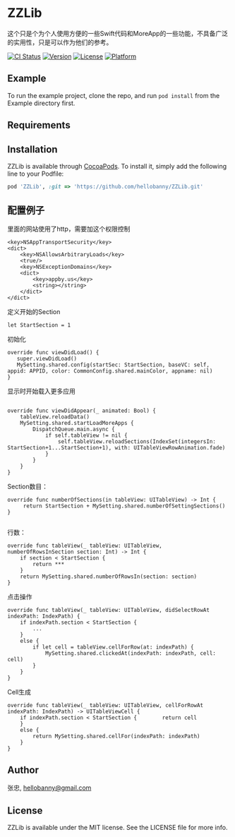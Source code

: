 # ZZLib

这个只是个为个人使用方便的一些Swift代码和MoreApp的一些功能，不具备广泛的实用性，只是可以作为他们的参考。

[![CI Status](http://img.shields.io/travis/张忠/ZZLib.svg?style=flat)](https://travis-ci.org/张忠/ZZLib)
[![Version](https://img.shields.io/cocoapods/v/ZZLib.svg?style=flat)](http://cocoapods.org/pods/ZZLib)
[![License](https://img.shields.io/cocoapods/l/ZZLib.svg?style=flat)](http://cocoapods.org/pods/ZZLib)
[![Platform](https://img.shields.io/cocoapods/p/ZZLib.svg?style=flat)](http://cocoapods.org/pods/ZZLib)

## Example

To run the example project, clone the repo, and run `pod install` from the Example directory first.

## Requirements

## Installation

ZZLib is available through [CocoaPods](http://cocoapods.org). To install
it, simply add the following line to your Podfile:

```ruby
pod 'ZZLib', :git => 'https://github.com/hellobanny/ZZLib.git'
```

## 配置例子
里面的网站使用了http，需要加这个权限控制

```
<key>NSAppTransportSecurity</key>
<dict>
	<key>NSAllowsArbitraryLoads</key>
	<true/>
	<key>NSExceptionDomains</key>
	<dict>
		<key>appby.us</key>
		<string></string>
	</dict>
</dict>
```

定义开始的Section

```
let StartSection = 1
```

初始化

```
override func viewDidLoad() {
   super.viewDidLoad()
   MySetting.shared.config(startSec: StartSection, baseVC: self, appid: APPID, color: CommonConfig.shared.mainColor, appname: nil)
}
```

显示时开始载入更多应用

```
    
override func viewDidAppear(_ animated: Bool) {
	tableView.reloadData()
	MySetting.shared.startLoadMoreApps {
	    DispatchQueue.main.async {
	        if self.tableView != nil {
	            self.tableView.reloadSections(IndexSet(integersIn: StartSection+1...StartSection+1), with: UITableViewRowAnimation.fade)
	        }
	    }
	}
}
```

Section数目：

```    
override func numberOfSections(in tableView: UITableView) -> Int {
     return StartSection + MySetting.shared.numberOfSettingSections()
}
    
```

行数： 

    
```
override func tableView(_ tableView: UITableView, numberOfRowsInSection section: Int) -> Int { 
    if section < StartSection {
        return ***
    }
    return MySetting.shared.numberOfRowsIn(section: section)
}
``` 

点击操作

```
override func tableView(_ tableView: UITableView, didSelectRowAt indexPath: IndexPath) {
	if indexPath.section < StartSection {
        ...
    }
    else {
        if let cell = tableView.cellForRow(at: indexPath) {
            MySetting.shared.clickedAt(indexPath: indexPath, cell: cell)
        }
    }
}
```

Cell生成

```
override func tableView(_ tableView: UITableView, cellForRowAt indexPath: IndexPath) -> UITableViewCell {
    if indexPath.section < StartSection {        return cell
    }
    else {
        return MySetting.shared.cellFor(indexPath: indexPath)
    }
}
```

## Author

张忠, hellobanny@gmail.com




## License

ZZLib is available under the MIT license. See the LICENSE file for more info.
